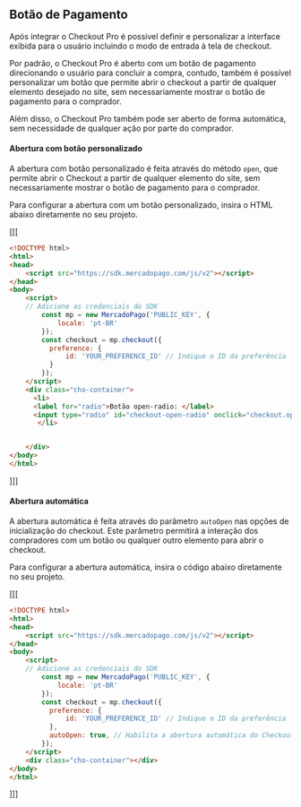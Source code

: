## Botão de Pagamento

Após integrar o Checkout Pro é possível definir e personalizar a interface exibida para o usuário incluindo o modo de entrada à tela de checkout. 

Por padrão, o Checkout Pro é aberto com um botão de pagamento direcionando o usuário para concluir a compra, contudo, também é possível personalizar um botão que permite abrir o checkout a partir de qualquer elemento desejado no site, sem necessariamente mostrar o botão de pagamento para o comprador.

Além disso, o Checkout Pro também pode ser aberto de forma automática, sem necessidade de qualquer ação por parte do comprador.


#### Abertura com botão personalizado 


A abertura com botão personalizado é feita através do método `open`, que permite abrir o Checkout a partir de qualquer elemento do site, sem necessariamente mostrar o botão de pagamento para o comprador.

Para configurar a abertura com um botão personalizado, insira o HTML abaixo diretamente no seu projeto.


[[[
```html
<!DOCTYPE html>
<html>
<head>
	<script src="https://sdk.mercadopago.com/js/v2"></script>
</head>
<body>
	<script>
    // Adicione as credenciais do SDK
		const mp = new MercadoPago('PUBLIC_KEY', {
		    locale: 'pt-BR'
		});
		const checkout = mp.checkout({
		  preference: {
		      id: 'YOUR_PREFERENCE_ID' // Indique o ID da preferência
		  }
		});
	</script>	 	 
	<div class="cho-container">
      <li>
      <label for="radio">Botão open-radio: </label>
      <input type="radio" id="checkout-open-radio" onclick="checkout.open()">
       </li>


	</div>
</body>
</html>
```
]]]




#### Abertura automática 

A abertura automática é feita através do parâmetro `autoOpen` nas opções de inicialização do checkout. Este parâmetro permitirá a interação dos compradores com um botão ou qualquer outro elemento para abrir o checkout.

Para configurar a abertura automática, insira o código abaixo diretamente no seu projeto.


[[[
```html
<!DOCTYPE html>
<html>
<head>
	<script src="https://sdk.mercadopago.com/js/v2"></script>
</head>
<body>
	<script>
    // Adicione as credenciais do SDK
		const mp = new MercadoPago('PUBLIC_KEY', {
		    locale: 'pt-BR'
		});
		const checkout = mp.checkout({
		  preference: {
		      id: 'YOUR_PREFERENCE_ID' // Indique o ID da preferência
		  },
		  autoOpen: true, // Habilita a abertura automática do Checkout Pro
		});	
	</script>	 	 
	<div class="cho-container"></div>
</body>
</html>
```
]]]
